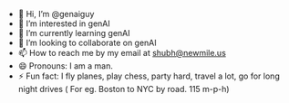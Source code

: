- 👋 Hi, I’m @genaiguy
- 👀 I’m interested in genAI
- 🌱 I’m currently learning genAI
- 💞️ I’m looking to collaborate on genAI
- 📫 How to reach me by my email at shubh@newmile.us
- 😄 Pronouns: I am a man.
- ⚡ Fun fact: I fly planes, play chess, party hard, travel a lot, go for long night drives ( For eg. Boston to NYC by road. 115 m-p-h)

<!---
genaiguy/genaiguy is a ✨ special ✨ repository because its `README.md` (this file) appears on your GitHub profile.
You can click the Preview link to take a look at your changes.
--->
